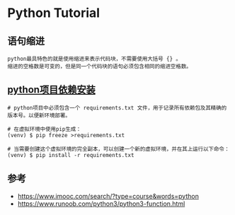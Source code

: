 # Python Tutorial

## 语句缩进

```
python最具特色的就是使用缩进来表示代码块，不需要使用大括号 {} 。
缩进的空格数是可变的，但是同一个代码块的语句必须包含相同的缩进空格数。
```

## [python项目依赖安装](https://pip.pypa.io/en/stable/user_guide/)

```
# python项目中必须包含一个 requirements.txt 文件，用于记录所有依赖包及其精确的版本号。以便新环境部署。

# 在虚拟环境中使用pip生成：
(venv) $ pip freeze >requirements.txt

# 当需要创建这个虚拟环境的完全副本，可以创建一个新的虚拟环境，并在其上运行以下命令：
(venv) $ pip install -r requirements.txt
```

## 参考
- https://www.imooc.com/search/?type=course&words=python
- https://www.runoob.com/python3/python3-function.html